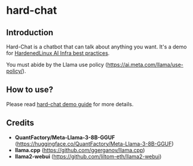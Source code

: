 # hard-chat

## Introduction

Hard-Chat is a chatbot that can talk about anything you want. It's a demo for [HardenedLinux AI Infra best practices](https://github.com/hardenedlinux/ai-infra/).

You must abide by the Llama use policy (https://ai.meta.com/llama/use-policy/).

## How to use?

Please read [hard-chat demo guide](https://github.com/hardenedlinux/ai-infra/demo/hard-chat.md) for more details.

## Credits

- **QuantFactory/Meta-Llama-3-8B-GGUF** (https://huggingface.co/QuantFactory/Meta-Llama-3-8B-GGUF)
- **llama.cpp** (https://github.com/ggerganov/llama.cpp)
- **llama2-webui** (https://github.com/liltom-eth/llama2-webui)
